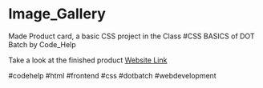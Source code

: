 # Image_Gallery
Made Product card, a basic CSS project  in the Class #CSS BASICS of DOT Batch by Code_Help

Take a look at the finished product
[Website Link](https://pawarsunil2999.github.io/Image_Gallery/)

#codehelp #html #frontend #css #dotbatch #webdevelopment


